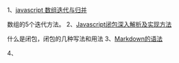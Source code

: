 1、[javascript 数组迭代与归并](http://www.cnblogs.com/solomonhit/p/4431894.html)

数组的5个迭代方法。
2、[Javascript闭包深入解析及实现方法](http://www.cnblogs.com/hutuzhu/p/4445127.html)

什么是闭包，闭包的几种写法和用法
3、[Markdown的语法](http://wowubuntu.com/markdown/)

4、